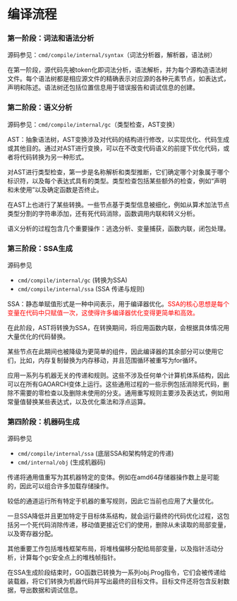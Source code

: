 # 编译流程



### 第一阶段：词法和语法分析

源码参见：`cmd/compile/internal/syntax`（词法分析器，解析器，语法树）

在第一阶段，源代码先被token化即词法分析，语法解析，并为每个源构造语法树文件。每个语法树都是相应源文件的精确表示对应源的各种元素节点，如表达式，声明和陈述。语法树还包括位置信息用于错误报告和调试信息的创建。



### 第二阶段：语义分析

源码参见：`cmd/compile/internal/gc`（类型检查，AST变换）

AST：抽象语法树，AST变换涉及对代码的结构进行修改，以实现优化、代码生成或其他目的。通过对AST进行变换，可以在不改变代码语义的前提下优化代码，或者将代码转换为另一种形式。

对AST进行类型检查，第一步是名称解析和类型推断，它们确定哪个对象属于哪个标识符，以及每个表达式具有的类型。类型检查包括某些额外的检查，例如“声明和未使用”以及确定函数是否终止。

在AST上也进行了某些转换。一些节点基于类型信息被细化，例如从算术加法节点类型分割的字符串添加，还有死代码消除，函数调用内联和转义分析。

语义分析的过程包含几个重要操作：逃逸分析、变量捕获，函数内联，闭包处理。



### 第三阶段：SSA生成

源码参见

- `cmd/compile/internal/gc` (转换为SSA)
- `cmd/compile/internal/ssa` (SSA 传递与规则)

SSA：静态单赋值形式是一种中间表示，用于编译器优化。<span style='color:red'>SSA的核心思想是每个变量在代码中只赋值一次，这使得许多编译器优化变得更简单和高效。</span>

在此阶段，AST将转换为SSA，在转换期间，将应用函数内联，会根据具体情况用大量优化的代码替换。

某些节点在此期间也被降级为更简单的组件，因此编译器的其余部分可以使用它们，比如，内存复制替换为内存移动，并且范围循环被重写为for循环。

应用一系列与机器无关的传递和规则。这些不涉及任何单个计算机体系结构，因此可以在所有GAOARCH变体上运行。这些通用过程的一些示例包括消除死代码，删除不需要的零检查以及删除未使用的分支。通用重写规则主要涉及表达式，例如用常量值替换某些表达式，以及优化乘法和浮点运算。



### 第四阶段：机器码生成

源码参见

- `cmd/compile/internal/ssa` (底层SSA和架构特定的传递)
- `cmd/internal/obj` (生成机器码)

传递将通用值重写为其机器特定的变体。例如在amd64存储器操作数上是可能的，因此可以组合许多加载存储操作。

较低的通道运行所有特定于机器的重写规则，因此它当前也应用了大量优化。

一旦SSA降低并且更加特定于目标体系结构，就会运行最终的代码优化过程，这包括另一个死代码消除传递，移动值更接近它们的使用，删除从未读取的局部变量，以及寄存器分配。

其他重要工作包括堆栈框架布局，将堆栈偏移分配给局部变量，以及指针活动分析，计算每个gc安全点上的堆栈帧指针。

在SSA生成阶段结束时，GO函数已转换为一系列obj.Prog指令，它们会被传递给装载器，将它们转换为机器代码并写出最终的目标文件。目标文件还将包含反射数据，导出数据和调试信息。
